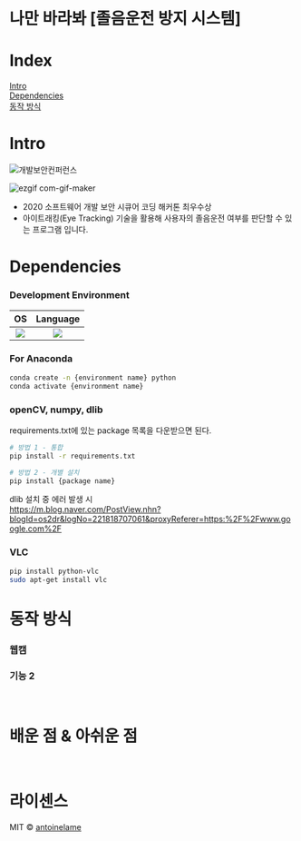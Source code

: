 # 나만 바라봐 [졸음운전 방지 시스템]


# Index  

[Intro](#intro)  
[Dependencies](#dependencies)  
[동작 방식](#동작-방식)  


# Intro

![개발보안컨퍼런스](https://user-images.githubusercontent.com/57862673/217703871-2278ade9-3252-4dc0-8fb4-c198be890296.jpeg)

![ezgif com-gif-maker](https://user-images.githubusercontent.com/84081595/210510416-e678956e-dcc8-4458-b656-9490fd8676fc.gif)

- 2020 소프트웨어 개발 보안 시큐어 코딩 해커톤 최우수상  
- 아이트래킹(Eye Tracking) 기술을 활용해 사용자의 졸음운전 여부를 판단할 수 있는 프로그램 입니다.  




# Dependencies

### Development Environment  
   | OS | Language |  
   | :---: | :----------: |  
   |<img src="https://img.shields.io/badge/UBUNTU18.04.5-E95420?style=for-the-badge&logo=UBUNTU&logoColor=white">|  <img src="https://img.shields.io/badge/Python-3776AB?style=for-the-badge&logo=PYTHON&logoColor=white"> |

### For Anaconda  

```bash
conda create -n {environment name} python
conda activate {environment name}
```  

### openCV, numpy, dlib  

requirements.txt에 있는 package 목록을 다운받으면 된다.

```bash
# 방법 1 - 통합 
pip install -r requirements.txt

# 방법 2 - 개별 설치
pip install {package name}
```  

dlib 설치 중 에러 발생 시  
https://m.blog.naver.com/PostView.nhn?blogId=os2dr&logNo=221818707061&proxyReferer=https:%2F%2Fwww.google.com%2F


### VLC

```bash
pip install python-vlc
sudo apt-get install vlc
```







# 동작 방식

### 웹캠

### 기능 2

<br>

# 배운 점 & 아쉬운 점

<p align="justify">

</p>

<br>

# 라이센스

MIT &copy; [antoinelame](https://github.com/antoinelame)

<!-- Stack Icon Refernces -->

[js]: /images/stack/javascript.svg
[ts]: /images/stack/typescript.svg
[react]: /images/stack/react.svg
[node]: /images/stack/node.svg
 
